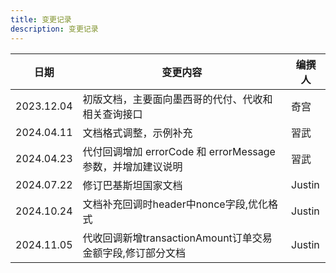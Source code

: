 ```yaml
---
title: 变更记录
description: 变更记录
---
```


| 日期         | 变更内容                                       | 编撰人    |
|------------|--------------------------------------------|--------|
| 2023.12.04 | 初版文档，主要面向墨西哥的代付、代收和相关查询接口                  | 奇宫     |
| 2024.04.11 | 文档格式调整，示例补充                                | 習武     |
| 2024.04.23 | 代付回调增加 errorCode 和 errorMessage 参数，并增加建议说明 | 習武     |
| 2024.07.22 | 修订巴基斯坦国家文档                                 | Justin |
| 2024.10.24 | 文档补充回调时header中nonce字段,优化格式                 | Justin |
| 2024.11.05 | 代收回调新增transactionAmount订单交易金额字段,修订部分文档     | Justin |